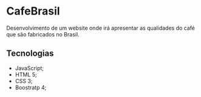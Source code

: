 # CafeBrasil
 Desenvolvimento de um website onde irá apresentar as qualidades do café que são fabricados no Brasil.

## Tecnologias

- JavaScript;
- HTML 5;
- CSS 3;
- Boostratp 4;
